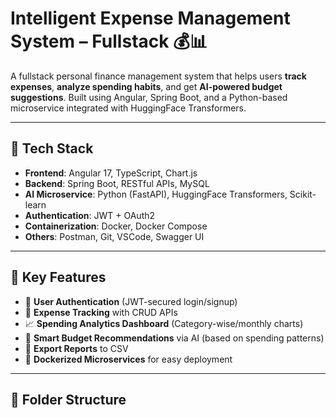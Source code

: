 # Intelligent Expense Management System – Fullstack 💰📊

A fullstack personal finance management system that helps users **track expenses**, **analyze spending habits**, and get **AI-powered budget suggestions**. Built using Angular, Spring Boot, and a Python-based microservice integrated with HuggingFace Transformers.

---

## 🔧 Tech Stack

- **Frontend**: Angular 17, TypeScript, Chart.js
- **Backend**: Spring Boot, RESTful APIs, MySQL
- **AI Microservice**: Python (FastAPI), HuggingFace Transformers, Scikit-learn
- **Authentication**: JWT + OAuth2
- **Containerization**: Docker, Docker Compose
- **Others**: Postman, Git, VSCode, Swagger UI

---

## 🌟 Key Features

- 🔐 **User Authentication** (JWT-secured login/signup)
- 💸 **Expense Tracking** with CRUD APIs
- 📈 **Spending Analytics Dashboard** (Category-wise/monthly charts)
- 🧠 **Smart Budget Recommendations** via AI (based on spending patterns)
- 📁 **Export Reports** to CSV
- 🐳 **Dockerized Microservices** for easy deployment

---

## 📁 Folder Structure

